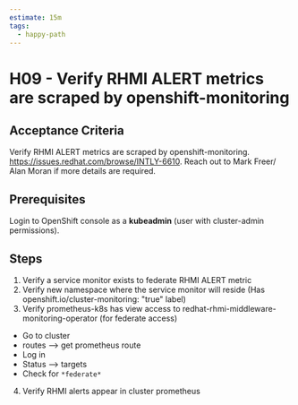 ```yaml
---
estimate: 15m
tags:
  - happy-path
---
```


# H09 - Verify RHMI ALERT metrics are scraped by openshift-monitoring

## Acceptance Criteria

Verify RHMI ALERT metrics are scraped by openshift-monitoring. https://issues.redhat.com/browse/INTLY-6610. Reach out to Mark Freer/ Alan Moran if more details are required.

## Prerequisites

Login to OpenShift console as a **kubeadmin** (user with cluster-admin permissions).

## Steps

1. Verify a service monitor exists to federate RHMI ALERT metric
2. Verify new namespace where the service monitor will reside (Has openshift.io/cluster-monitoring: "true" label)
3. Verify prometheus-k8s has view access to redhat-rhmi-middleware-monitoring-operator (for federate access)

- Go to cluster
- routes --> get prometheus route
- Log in
- Status --> targets
- Check for `*federate*`

4. Verify RHMI alerts appear in cluster prometheus
